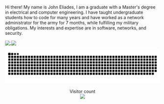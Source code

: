 Hi there! My name is John Eliades, I am a graduate with a Master's degree in electrical and computer engineering. I have taught undergraduate students how to code for many years and have worked as a network administrator for the army for 7 months, while fulfilling my military obligations. My interests and expertise are in software, networks, and security.

<a href="https://github.com/johneliades/johneliades">
  <img align="center" src="https://github-readme-stats.vercel.app/api?username=johneliades&show_icons=true&hide_border=true&theme=tokyonight&line_height=27" />
</a>

<a href="https://github.com/johneliades/johneliades">
  <img align="center" src="https://github-readme-stats.vercel.app/api/top-langs/?username=johneliades&theme=tokyonight&hide_border=true&langs_count=3" />
</a>

<a href=#><img src="contribution.svg"></a>

<p align="center"> 
  Visitor count<br>
  <img src="https://profile-counter.glitch.me/johneliades/count.svg" />
</p>

<!--
**johneliades/johneliades** is a ✨ _special_ ✨ repository because its `README.md` (this file) appears on your GitHub profile.
